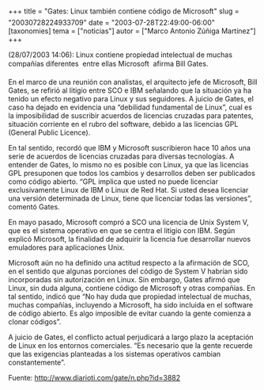 +++
title = "Gates: Linux también contiene código de Microsoft"
slug = "20030728224933709"
date = "2003-07-28T22:49:00-06:00"
[taxonomies]
tema = ["noticias"]
autor = ["Marco Antonio Zúñiga Martínez"]
+++

(28/07/2003 14:06): Linux contiene propiedad intelectual de muchas
compañías diferentes  entre ellas Microsoft  afirma Bill Gates.

En el marco de una reunión con analistas, el arquitecto jefe de
Microsoft, Bill Gates, se refirió al litigio entre SCO e IBM señalando
que la situación ya ha tenido un efecto negativo para Linux y sus
seguidores. A juicio de Gates, el caso ha dejado en evidencia una
“debilidad fundamental de Linux”, cual es la imposibilidad de suscribir
acuerdos de licencias cruzadas para patentes, situación corriente en el
rubro del software, debido a las licencias GPL (General Public Licence).

<!-- more -->
En tal sentido, recordó que IBM y Microsoft suscribieron hace 10 años
una serie de acuerdos de licencias cruzadas para diversas tecnologías. A
entender de Gates, lo mismo no es posible con Linux, ya que las
licencias GPL presuponen que todos los cambios y desarrollos deben ser
publicados como código abierto. “GPL implica que usted no puede
licenciar exclusivamente Linux de IBM o Linux de Red Hat. Si usted desea
licenciar una versión determinada de Linux, tiene que licenciar todas
las versiones”, comentó Gates.

En mayo pasado, Microsoft compró a SCO una licencia de Unix System V,
que es el sistema operativo en que se centra el litigio con IBM. Según
explicó Microsoft, la finalidad de adquirir la licencia fue desarrollar
nuevos emuladores para aplicaciones Unix.

Microsoft aún no ha definido una actitud respecto a la afirmación de
SCO, en el sentido que algunas porciones del código de System V habrían
sido incorporadas sin autorización en Linux. Sin embargo, Gates afirmó
que Linux, sin duda alguna, contiene código de Microsoft y otras
compañías. En tal sentido, indicó que “No hay duda que propiedad
intelectual de muchas, muchas compañías, incluyendo a Microsoft, ha sido
incluida en el software de código abierto. Es algo imposible de evitar
cuando la gente comienza a clonar códigos”.

A juicio de Gates, el conflicto actual perjudicará a largo plazo la
aceptación de Linux en los entornos comerciales. “Es necesario que la
gente recuerde que las exigencias planteadas a los sistemas operativos
cambian constantemente”.

Fuente: http://www.diarioti.com/gate/n.php?id=3882

